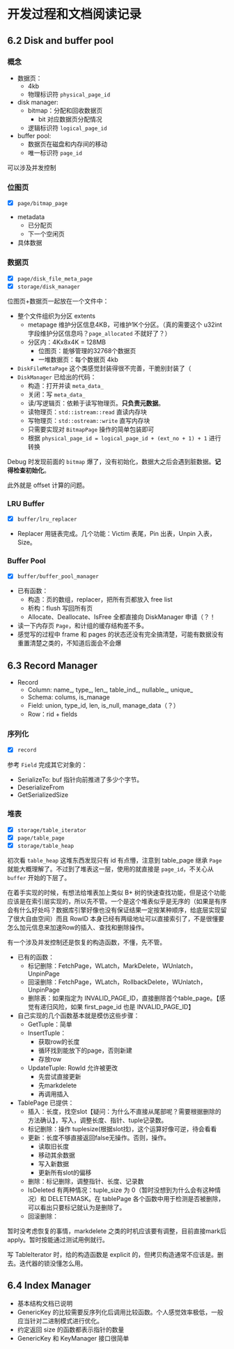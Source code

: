 # 开发过程和文档阅读记录

## 6.2 Disk and buffer pool

### 概念

- 数据页：
    - 4kb
    - 物理标识符 `physical_page_id`
- disk manager:
    - bitmap：分配和回收数据页
        - bit 对应数据页分配情况
    - 逻辑标识符 `logical_page_id`
- buffer pool:
    - 数据页在磁盘和内存间的移动
    - 唯一标识符 `page_id`

可以涉及并发控制

### 位图页

- [x] `page/bitmap_page`

- metadata
    - 已分配页
    - 下一个空闲页
- 具体数据

### 数据页

- [x] `page/disk_file_meta_page`
- [x] `storage/disk_manager`

位图页+数据页一起放在一个文件中：

- 整个文件组织为分区 extents
    - metapage 维护分区信息4KB，可维护1K个分区。（真的需要这个 u32int 字段维护分区信息吗？`page_allocated` 不就好了？）
    - 分区内：4Kx8x4K = 128MB
        - 位图页：能够管理的32768个数据页
        - 一堆数据页：每个数据页 4kb
- `DiskFileMetaPage` 这个类感觉封装得很不完善，干脆别封装了（
- `DiskManager` 已给出的代码：
    - 构造：打开并读 `meta_data_`
    - 关闭：写 `meta_data_`
    - 读/写逻辑页：依赖于读写物理页。**只负责元数据**。
    - 读物理页：`std::istream::read` 直读内存块
    - 写物理页：`std::ostream::write` 直写内存块
    - 只需要实现对 `BitmapPage` 操作的简单包装即可
    - 根据 `physical_page_id = logical_page_id + (ext_no + 1) + 1` 进行转换

Debug 时发现前面的 `bitmap` 爆了，没有初始化，数据大之后会遇到脏数据。**记得检查初始化**。

此外就是 offset 计算的问题。

### LRU Buffer

- [x] `buffer/lru_replacer`

- Replacer 用链表完成。几个功能：Victim 表尾，Pin 出表，Unpin 入表，Size。

### Buffer Pool

- [x] `buffer/buffer_pool_manager`

- 已有函数：
    - 构造：页的数组，replacer，把所有页都放入 free list
    - 析构：flush 写回所有页
    - Allocate、Deallocate、IsFree 全都直接向 DiskManager 申请（？！
- 读一下内存页 `Page`，和计组的缓存结构差不多。
- 感觉写的过程中 frame 和 pages 的状态还没有完全搞清楚，可能有数据没有重置清楚之类的，不知道后面会不会爆

## 6.3 Record Manager

- Record
    - Column: name_, type_, len_, table_ind_, nullable_, unique_
    - Schema: colums, is_manage
    - Field: union, type_id, len, is_null, manage_data（？）
    - Row：rid + fields

### 序列化

- [x] `record`

参考 `Field` 完成其它对象的：

- SerializeTo: buf 指针向前推进了多少个字节。
- DeserializeFrom
- GetSerializedSize

### 堆表

- [x] `storage/table_iterator`
- [x] `page/table_page`
- [x] `storage/table_heap`

初次看 `table_heap` 这堆东西发现只有 id 有点懵，注意到 table_page 继承 `Page` 就能大概理解了。不过到了堆表这一层，使用的就直接是 `page_id`，不关心从 `buffer` 开始的下层了。

在着手实现的时候，有想法给堆表加上类似 B+ 树的快速查找功能，但是这个功能应该是在索引层实现的，所以先不管。一个是这个堆表似乎是无序的（如果是有序会有什么好处吗？数据库引擎好像也没有保证结果一定按某种顺序，给底层实现留了很大自由空间）而且 RowID 本身已经有两级地址可以直接索引了，不是很懂要怎么加元信息来加速Row的插入、查找和删除操作。

有一个涉及并发控制还是恢复的构造函数，不懂，先不管。

- 已有的函数：
    - 标记删除：FetchPage，WLatch，MarkDelete，WUnlatch，UnpinPage
    - 回滚删除：FetchPage，WLatch，RollbackDelete，WUnlatch，UnpinPage
    - 删除表：如果指定为 INVALID_PAGE_ID，直接删除首个table_page。【感觉有递归风险，如果 first_page_id 也是 INVALID_PAGE_ID】
- 自己实现的几个函数基本就是模仿这些步骤：
    - GetTuple：简单
    - InsertTuple：
        - 获取row的长度
        - 循环找到能放下的page，否则新建
        - 存放row
    - UpdateTuple: RowId 允许被更改
        - 先尝试直接更新
        - 先markdelete
        - 再调用插入
- TablePage 已提供：
    - 插入：长度，找空slot【疑问：为什么不直接从尾部呢？需要根据删除的方法确认】，写入，调整长度、指针、tuple记录数。
    - 标记删除：操作 tuplesize(根据slot找)，这个运算好像可逆，待会看看
    - 更新：长度不够直接返回false无操作。否则，操作。
        - 读取旧长度
        - 移动其余数据
        - 写入新数据
        - 更新所有slot的偏移
    - 删除：标记删除，调整指针、长度、记录数
    - IsDeleted 有两种情况：tuple_size 为 0（暂时没想到为什么会有这种情况）和 DELETEMASK。在 tablePage 各个函数中用于检测是否被删除，可以看出只要标记就认为是删除了。
    - 回滚删除：

暂时没考虑恢复的事情，markdelete 之类的时机应该要有调整，目前直接mark后apply。暂时按能通过测试用例就行。

写 TableIterator 时，给的构造函数是 explicit 的，但拷贝构造通常不应该是。删去。迭代器的锁没懂怎么用。

## 6.4 Index Manager

- 基本结构文档已说明
- GenericKey 的比较需要反序列化后调用比较函数。个人感觉效率极低，一般应当针对二进制模式进行优化。
- 约定返回 size 的函数都表示指针的数量
- GenericKey 和 KeyManager 接口很简单